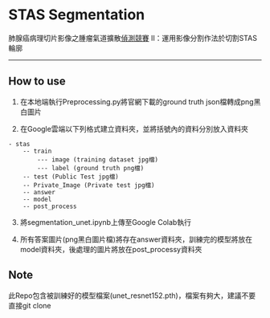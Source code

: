 # STAS Segmentation

肺腺癌病理切片影像之腫瘤氣道擴散[偵測競賽](https://tbrain.trendmicro.com.tw/Competitions/Details/22) II：運用影像分割作法於切割STAS輪廓

----

## How to use
1. 在本地端執行Preprocessing.py將官網下載的ground truth json檔轉成png黑白圖片

2. 在Google雲端以下列格式建立資料夾，並將括號內的資料分別放入資料夾
```
- stas
    -- train
        --- image (training dataset jpg檔)
        --- label (ground truth png檔)
    -- test (Public Test jpg檔)
    -- Private_Image (Private test jpg檔)
    -- answer
    -- model
    -- post_process
```

3. 將segmentation_unet.ipynb上傳至Google Colab執行

4. 所有答案圖片(png黑白圖片檔)將存在answer資料夾，訓練完的模型將放在model資料夾，後處理的圖片將放在post_processy資料夾

## Note
此Repo包含被訓練好的模型檔案(unet_resnet152.pth)，檔案有夠大，建議不要直接git clone